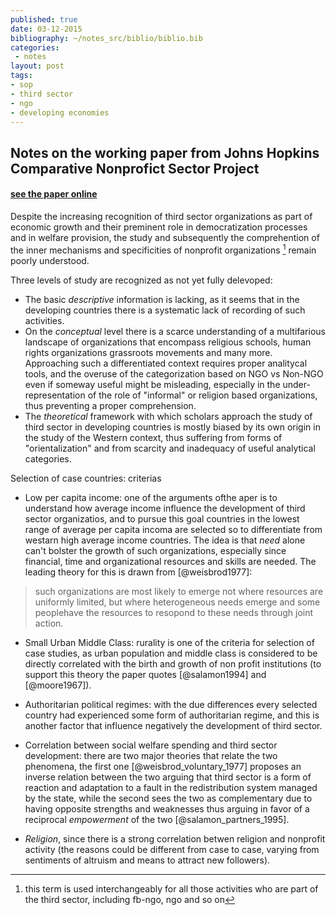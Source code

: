 ```yaml
---
published: true
date: 03-12-2015
bibliography: ~/notes_src/biblio/biblio.bib
categories:
 - notes
layout: post
tags:
- sop
- third sector
- ngo
- developing economies
---
```


## Notes on the working paper from Johns Hopkins Comparative Nonprofict Sector Project
#### [see the paper online](http://adm-cf.com/jhu/pdfs/CNP_Working_Papers/CNP_WP24.pdf)

Despite the increasing recognition of third sector organizations as part of economic growth and their preminent role in democratization processes and in welfare provision, the study and subsequently the comprehention of the inner mechanisms and specificities of nonprofit organizations [^1] remain poorly understood.

[^1]: this term is used interchangeably for all those activities who are part of the third sector, including fb-ngo, ngo and so on

Three levels of study are recognized as not yet fully delevoped:

 * The basic *descriptive* information is lacking, as it seems that in the developing countries there is a systematic lack of recording of such activities.
 * On the *conceptual* level there is a scarce understanding of a multifarious landscape of organizations that encompass religious schools, human rights organizations grassroots  movements and many more. Approaching such a differentiated context requires proper analitycal tools, and the overuse of the categorization based on NGO vs Non-NGO even if someway useful might be misleading, especially in the under-representation of the role of "informal" or religion based organizations, thus preventing a proper comprehension.
 * The *theoretical* framework with which scholars approach the study of third sector in developing countries is mostly biased by its own origin in the study of the Western context, thus suffering from forms of "orientalization" and from scarcity and inadequacy of useful analytical categories.

Selection of case countries: criterias

* Low per capita income: one of the arguments ofthe aper is to understand how average income influence the development of third sector organizatios, and to pursue this goal countries in the lowest range of average per capita incoma are selected so to differentiate from westarn high average income countries. The idea is that *need* alone can't bolster the growth of such organizations, especially since financial, time and organizational resources and skills are needed. The leading theory for this is drawn from  [@weisbrod1977]:
>such organizations are most likely to emerge not where resources are uniformly limited, but where heterogeneous needs emerge and some peoplehave the resources to resopond to these needs through joint action.

* Small Urban Middle Class: rurality is one of the criteria for selection of case studies, as urban population and middle class is considered to be directly correlated with the birth and growth of non profit institutions (to support this theory the paper quotes [@salamon1994] and [@moore1967]).

* Authoritarian political regimes: with the due differences every selected country had experienced some form of authoritarian regime, and this is another factor that influence negatively the development of third sector.

* Correlation between social welfare spending and third sector development: there are two major theories that relate the two phenomena, the first one [@weisbrod_voluntary_1977] proposes an inverse relation between the two arguing that third sector is a form of reaction and adaptation to a fault in the redistribution system managed by the state, while the second sees the two as complementary due to having opposite strengths and weaknesses thus arguing in favor of a reciprocal *empowerment* of the two [@salamon_partners_1995].

* *Religion*, since there is a strong correlation betwen religion and nonprofit activity (the reasons could be different from case to case, varying from sentiments of altruism and means to attract new followers).

